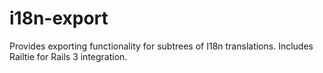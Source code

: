 i18n-export
===========

Provides exporting functionality for subtrees of I18n translations.  Includes Railtie for Rails 3 integration.

